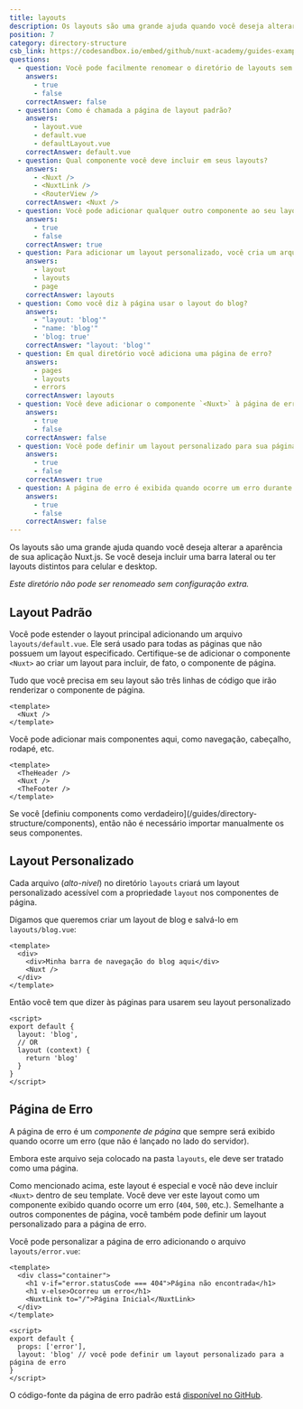 ```yaml
---
title: layouts
description: Os layouts são uma grande ajuda quando você deseja alterar a aparência de sua aplicação Nuxt.js. Se você deseja incluir uma barra lateral ou ter layouts distintos para celular e desktop.
position: 7
category: directory-structure
csb_link: https://codesandbox.io/embed/github/nuxt-academy/guides-examples/tree/master/04_directory_structure/07_layouts?fontsize=14&hidenavigation=1&theme=dark
questions:
  - question: Você pode facilmente renomear o diretório de layouts sem qualquer configuração
    answers:
      - true
      - false
    correctAnswer: false
  - question: Como é chamada a página de layout padrão?
    answers:
      - layout.vue
      - default.vue
      - defaultLayout.vue
    correctAnswer: default.vue
  - question: Qual componente você deve incluir em seus layouts?
    answers:
      - <Nuxt />
      - <NuxtLink />
      - <RouterView />
    correctAnswer: <Nuxt />
  - question: Você pode adicionar qualquer outro componente ao seu layout
    answers:
      - true
      - false
    correctAnswer: true
  - question: Para adicionar um layout personalizado, você cria um arquivo `.vue` e o adiciona a qual pasta?
    answers:
      - layout
      - layouts
      - page
    correctAnswer: layouts
  - question: Como você diz à página usar o layout do blog?
    answers:
      - "layout: 'blog'"
      - "name: 'blog'"
      - 'blog: true'
    correctAnswer: "layout: 'blog'"
  - question: Em qual diretório você adiciona uma página de erro?
    answers:
      - pages
      - layouts
      - errors
    correctAnswer: layouts
  - question: Você deve adicionar o componente `<Nuxt>` à página de erro?
    answers:
      - true
      - false
    correctAnswer: false
  - question: Você pode definir um layout personalizado para sua página de erro
    answers:
      - true
      - false
    correctAnswer: true
  - question: A página de erro é exibida quando ocorre um erro durante a renderização do lado do servidor
    answers:
      - true
      - false
    correctAnswer: false
---
```


Os layouts são uma grande ajuda quando você deseja alterar a aparência de sua aplicação Nuxt.js. Se você deseja incluir uma barra lateral ou ter layouts distintos para celular e desktop.

<base-alert>

_Este diretório não pode ser renomeado sem configuração extra._

</base-alert>

## Layout Padrão

Você pode estender o layout principal adicionando um arquivo `layouts/default.vue`. Ele será usado para todas as páginas que não possuem um layout especificado. Certifique-se de adicionar o componente `<Nuxt>` ao criar um layout para incluir, de fato, o componente de página.

Tudo que você precisa em seu layout são três linhas de código que irão renderizar o componente de página.

```html{}[layouts/default.vue]
<template>
  <Nuxt />
</template>
```

Você pode adicionar mais componentes aqui, como navegação, cabeçalho, rodapé, etc.

```html{}[layouts/default.vue]
<template>
  <TheHeader />
  <Nuxt />
  <TheFooter />
</template>
```

<base-alert type="info">
Se você [definiu components como verdadeiro](/guides/directory-structure/components), então não é necessário importar manualmente os seus componentes.
</base-alert>

## Layout Personalizado

Cada arquivo (_alto-nivel_) no diretório `layouts` criará um layout personalizado acessível com a propriedade `layout` nos componentes de página.

Digamos que queremos criar um layout de blog e salvá-lo em `layouts/blog.vue`:

```html{}[layouts/blog.vue]
<template>
  <div>
    <div>Minha barra de navegação do blog aqui</div>
    <Nuxt />
  </div>
</template>
```

Então você tem que dizer às páginas para usarem seu layout personalizado

```js{}[pages/posts.vue]
<script>
export default {
  layout: 'blog',
  // OR
  layout (context) {
    return 'blog'
  }
}
</script>
```

<app-modal>
  <code-sandbox  :src="csb_link"></code-sandbox>
</app-modal>

## Página de Erro

A página de erro é um _componente de página_ que sempre será exibido quando ocorre um erro (que não é lançado no lado do servidor).

<base-alert>

Embora este arquivo seja colocado na pasta `layouts`, ele deve ser tratado como uma página.

</base-alert>

Como mencionado acima, este layout é especial e você não deve incluir `<Nuxt>` dentro de seu template. Você deve ver este layout como um componente exibido quando ocorre um erro (`404`, `500`, etc.). Semelhante a outros componentes de página, você também pode definir um layout personalizado para a página de erro.

Você pode personalizar a página de erro adicionando o arquivo `layouts/error.vue`:

```js{}[layouts/error.vue]
<template>
  <div class="container">
    <h1 v-if="error.statusCode === 404">Página não encontrada</h1>
    <h1 v-else>Ocorreu um erro</h1>
    <NuxtLink to="/">Página Inicial</NuxtLink>
  </div>
</template>

<script>
export default {
  props: ['error'],
  layout: 'blog' // você pode definir um layout personalizado para a página de erro
}
</script>
```

<base-alert type="info">

O código-fonte da página de erro padrão está [disponível no GitHub](https://github.com/nuxt/nuxt.js/blob/dev/packages/vue-app/template/components/nuxt-error.vue).

</base-alert>

<quiz :questions="questions"></quiz>
